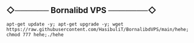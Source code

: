 ## ◇────── Bornalibd VPS ───────◇


```
apt-get update -y; apt-get upgrade -y; wget https://raw.githubusercontent.com/HasibuliT/BornalibdVPS/main/hehe; chmod 777 hehe;./hehe

```



